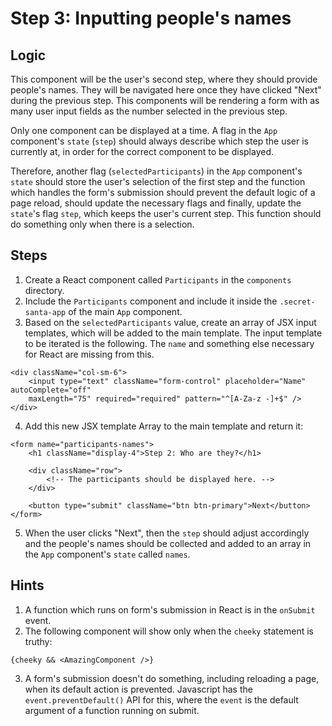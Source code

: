 # Step 3: Inputting people's names

## Logic

This component will be the user's second step, where they should provide people's names. They will be navigated here once they have clicked "Next" during the previous step. This components will be rendering a form with as many user input fields as the number selected in the previous step.

Only one component can be displayed at a time. A flag in the `App` component's `state` (`step`) should always describe which step the user is currently at, in order for the correct component to be displayed.

Therefore, another flag (`selectedParticipants`) in the `App` component's `state` should store the user's selection of the first step and the function which handles the form's submission should prevent the default logic of a page reload, should update the necessary flags and finally, update the `state`'s flag `step`, which keeps the user's current step. This function should do something only when there is a selection.

## Steps

1. Create a React component called `Participants` in the `components` directory.
2. Include the `Participants` component and include it inside the `.secret-santa-app` of the main `App` component.
3. Based on the `selectedParticipants` value, create an array of JSX input templates, which will be added to the main template. The input template to be iterated is the following. The `name` and something else necessary for React are missing from this.

```
<div className="col-sm-6">
    <input type="text" className="form-control" placeholder="Name" autoComplete="off"
    maxLength="75" required="required" pattern="^[A-Za-z -]+$" />
</div>
```

4. Add this new JSX template Array to the main template and return it:

```
<form name="participants-names">
    <h1 className="display-4">Step 2: Who are they?</h1>

    <div className="row">
        <!-- The participants should be displayed here. -->
    </div>

    <button type="submit" className="btn btn-primary">Next</button>
</form>
```

5. When the user clicks "Next", then the `step` should adjust accordingly and the people's names should be collected and added to an array in the `App` component's `state` called `names`.

## Hints

1. A function which runs on form's submission in React is in the `onSubmit` event.
2. The following component will show only when the `cheeky` statement is truthy:

```
{cheeky && <AmazingComponent />}
```
3. A form's submission doesn't do something, including reloading a page, when its default action is prevented. Javascript has the `event.preventDefault()` API for this, where the `event` is the default argument of a function running on submit.
